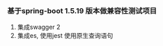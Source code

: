 <h3>基于spring-boot 1.5.19 版本做兼容性测试项目</h3>
<ol>
<li>集成swagger 2</li>
<li>集成es, 使用jest 使用原生查询语句</li>
</ol>
